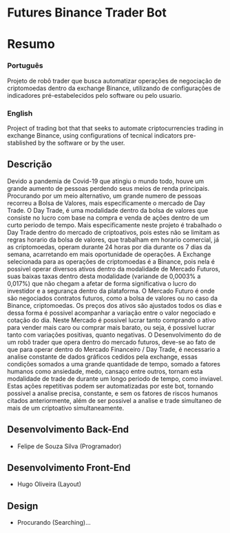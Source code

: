 # Futures Binance Trader Bot

# Resumo

### Português
Projeto de robô trader que busca automatizar operações de negociação de criptomoedas dentro da exchange Binance, utilizando de configurações de indicadores pré-estabelecidos pelo software ou pelo usuario.

### English
Project of trading bot that that seeks to automate criptocurrencies trading in exchange Binance, using configurations of tecnical indicators pre-stablished by the software or by the user.

## Descrição
  Devido a pandemia de Covid-19 que atingiu o mundo todo, houve um grande aumento de pessoas perdendo seus meios de renda principais. Procurando por um meio alternativo, um grande numero de pessoas recorreu a Bolsa de Valores, mais especificamente o mercado de Day Trade. O Day Trade, é uma modalidade dentro da bolsa de valores que consiste no lucro com base na compra e venda de ações dentro de um curto periodo de tempo.
  Mais especificamente neste projeto é trabalhado o Day Trade dentro do mercado de criptoativos, pois estes não se limitam as regras horario da bolsa de valores, que trabalham em horario comercial, já as criptomoedas, operam durante 24 horas por dia durante os 7 dias da semana, acarretando em mais oportunidade de operações.
  A Exchange selecionada para as operações de criptomoedas é a Binance, pois nela é possivel operar diversos ativos dentro da modalidade de Mercado Futuros, suas baixas taxas dentro desta modalidade (variande de 0,0003% a 0,017%) que não chegam a afetar de forma significativa o lucro do investidor e a segurança dentro da plataforma.
  O Mercado Futuro é onde são negociados contratos futuros, como a bolsa de valores ou no caso da Binance, criptomoedas. Os preços dos ativos são ajustados todos os dias e dessa forma é possivel acompanhar a variação entre o valor negociado e cotação do dia. Neste Mercado é possivel lucrar tanto comprando o ativo para vender mais caro ou comprar mais barato, ou seja, é possivel lucrar tanto com variações positivas, quanto negativas.
  O Desenvolvimento do de um robô trader que opera dentro do mercado futuros, deve-se ao fato de que para operar dentro do Mercado Financeiro / Day Trade, é necessario a analise constante de dados gráficos cedidos pela exchange, essas condições somados a uma grande quantidade de tempo, somado a fatores humanos como ansiedade, medo, cansaço entre outros, tornam esta modalidade de trade de durante um longo periodo de tempo, como inviavel. Estas ações repetitivas podem ser automatizadas por este bot, tornando possivel a analise precisa, constante, e sem os fatores de riscos humanos citados anteriormente, além de ser possivel a analise e trade simultaneo de mais de um criptoativo simultaneamente.


## Desenvolvimento Back-End
 * Felipe de Souza Silva (Programador)
## Desenvolvimento Front-End
 * Hugo Oliveira (Layout)
 
## Design
 * Procurando (Searching)...


